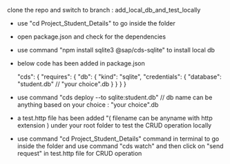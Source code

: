 clone the repo and switch to branch : add_local_db_and_test_locally



* use "cd Project_Student_Details" to go inside the folder
* open package.json and check for the dependencies
* use command "npm install sqlite3 @sap/cds-sqlite" to install local db

* below code has been added in package.json 

  "cds": {
    "requires": {
      "db": {
        "kind": "sqlite",
        "credentials": {
          "database": "student.db"  // "your choice".db
        }
      }
    }
  }

* use command "cds deploy --to sqlite:student.db" // db name can be anything based on your choice : "your choice".db 

* a test.http file has been added "( filename can be anyname with http extension ) under your root folder to test the CRUD operation locally

* use command "cd Project_Student_Details" command in terminal to go inside the folder and use command "cds watch" and then click on "send request" in test.http file for CRUD operation

